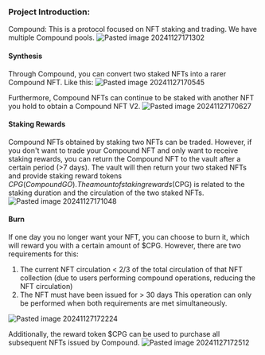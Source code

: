 ### Project Introduction:
Compound: This is a protocol focused on NFT staking and trading. We have multiple Compound pools.
![Pasted image 20241127171302](https://github.com/user-attachments/assets/cb46edf6-3592-4670-9149-6537ba17c370)

#### Synthesis
Through Compound, you can convert two staked NFTs into a rarer Compound NFT.
Like this:
![Pasted image 20241127170545](https://github.com/user-attachments/assets/359e7182-95b4-4c09-ab3c-73fa20e50426)

Furthermore, Compound NFTs can continue to be staked with another NFT you hold to obtain a Compound NFT V2.
![Pasted image 20241127170627](https://github.com/user-attachments/assets/b4e61c2d-9c84-4be9-bce7-b501c27e9ccb)

#### Staking Rewards
Compound NFTs obtained by staking two NFTs can be traded. However, if you don't want to trade your Compound NFT and only want to receive staking rewards, you can return the Compound NFT to the vault after a certain period (>7 days). The vault will then return your two staked NFTs and provide staking reward tokens $CPG (Compound GO). The amount of staking rewards ($CPG) is related to the staking duration and the circulation of the two staked NFTs.
![Pasted image 20241127171048](https://github.com/user-attachments/assets/1ea8bb24-654d-4016-ab55-f309ce3c3f6d)

#### Burn
If one day you no longer want your NFT, you can choose to burn it, which will reward you with a certain amount of $CPG.
However, there are two requirements for this:
1. The current NFT circulation < 2/3 of the total circulation of that NFT collection (due to users performing compound operations, reducing the NFT circulation)
2. The NFT must have been issued for > 30 days
This operation can only be performed when both requirements are met simultaneously.

![Pasted image 20241127172224](https://github.com/user-attachments/assets/c6d47c1c-c488-4a1e-b3bd-34ea787a1f0e)

Additionally, the reward token $CPG can be used to purchase all subsequent NFTs issued by Compound.
![Pasted image 20241127172512](https://github.com/user-attachments/assets/e7ecad50-dba5-4fdd-927c-1fa20c8ff580)

